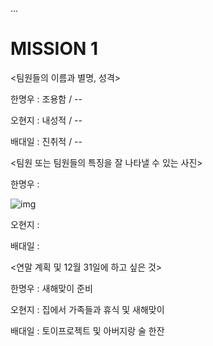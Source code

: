 ...

# MISSION 1

<팀원들의 이름과 별명, 성격>

한명우 : 조용함 / --

오현지 : 내성적 / --

배대일 : 진취적 / --

<팀원 또는 팀원들의 특징을 잘 나타낼 수 있는 사진>

한명우 : 

![img](https://lh6.googleusercontent.com/ue0vxVDuu6YA563gvBBNyKkqR1V5uRVDHNjEZumqL1Qw1iP1hpbCRsn5UfjTAWQ7PWbda2xROukEFhPEf2g5rKjjZn4KH_E1ydrohK7tcbq23yO4_b0YDGo0YbnqXkogxKU0YQqiqKc)

오현지 : 



배대일 : 



<연말 계획 및 12월 31일에 하고 싶은 것>

한명우 : 새해맞이 준비

오현지 : 집에서 가족들과 휴식 및 새해맞이

배대일 : 토이프로젝트 및 아버지랑 술 한잔
